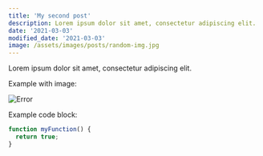 ```yaml
---
title: 'My second post'
description: Lorem ipsum dolor sit amet, consectetur adipiscing elit.
date: '2021-03-03'
modified_date: '2021-03-03'
image: /assets/images/posts/random-img.jpg
---
```


Lorem ipsum dolor sit amet, consectetur adipiscing elit.

Example with image:

![Error](@@baseUrl@@/assets/images/posts/error.png)

Example code block:

```js
function myFunction() {
  return true;
}
```
